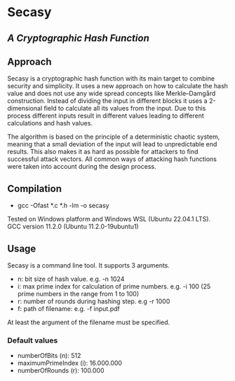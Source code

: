 # Secasy

## _A Cryptographic Hash Function_

## Approach

Secasy is a cryptographic hash function with its main target to combine security and simplicity. It uses a new approach on how to calculate the hash value and does not use any wide spread concepts like Merkle–Damgård construction. Instead of dividing the input in different blocks it uses a 2-dimensional field to calculate all its values from the input. Due to this process different inputs result in different values leading to different calculations and hash values. 

The algorithm is based on the principle of a deterministic chaotic system, meaning that a small deviation of the input will lead to unpredictable end results. This also makes it as hard as possible for attackers to find successful attack vectors. All common ways of attacking hash functions were taken into account during the design process.


## Compilation

+ gcc -Ofast *.c *.h -lm -o secasy

Tested on Windows platform and Windows WSL (Ubuntu 22.04.1 LTS). \
GCC version 11.2.0 (Ubuntu 11.2.0-19ubuntu1)

## Usage

Secasy is a command line tool. It supports 3 arguments.

+ n: bit size of hash value. e.g. -n 1024
+ i: max prime index for calculation of prime numbers. e.g. -i 100 (25 prime numbers in the range from 1 to 100)
+ r: number of rounds during hashing step. e.g -r 1000
+ f: path of filename: e.g. -f input.pdf

At least the argument of the filename must be specified.

### Default values

+ numberOfBits (n): 512
+ maximumPrimeIndex (i): 16.000.000
+ numberOfRounds (r): 100.000

